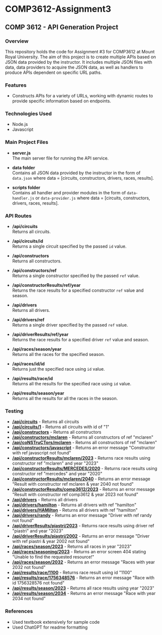 # COMP3612-Assignment3

## COMP 3612 - API Generation Project

### Overview
This repository holds the code for Assignment #3 for COMP3612 at Mount Royal University. The aim of this project is to create multiple APIs based on JSON data provided by the instructor. It includes multiple JSON files with data, data providers to acquire the JSON data, as well as handlers to produce APIs dependent on specific URL paths. 

### Features
- Constructs APIs for a variety of URLs, working with dynamic routes to provide specific information based on endpoints.

### Technologies Used
- Node.js
- Javascript

### Main Project Files

- **server.js**  
  The main server file for running the API service.
  
- **data folder**  
  Contains all JSON data provided by the instructor in the form of `data.json` where data = [circuits, constructors, drivers, races, results].
  
- **scripts folder**  
  Contains all handler and provider modules in the form of `data-handler.js` or `data-provider.js` where data = [circuits, constructors, drivers, races, results].

### API Routes

- **/api/circuits**  
  Returns all circuits.
  
- **/api/circuits/id**  
  Returns a single circuit specified by the passed `id` value.
  
- **/api/constructors**  
  Returns all constructors.
  
- **/api/constructors/ref**  
  Returns a single constructor specified by the passed `ref` value.
  
- **/api/constructorResults/ref/year**  
  Returns the race results for a specified constructor `ref` value and season.
  
- **/api/drivers**  
  Returns all drivers.
  
- **/api/drivers/ref**  
  Returns a single driver specified by the passed `ref` value.
  
- **/api/driverResults/ref/year**  
  Returns the race results for a specified driver `ref` value and season.
  
- **/api/races/season/year**  
  Returns all the races for the specified season.
  
- **/api/races/id/id**  
  Returns just the specified race using `id` value.
  
- **/api/results/race/id**  
  Returns all the results for the specified race using `id` value.
  
- **/api/results/season/year**  
  Returns all the results for all the races in the season.

### Testing
- [**/api/circuits**](https://alive-important-bream.glitch.me/api/circuits) - Returns all circuits
- [**/api/circuits/1**](https://alive-important-bream.glitch.me/api/circuits/1) - Returns all circuits with id of "1"
- [**/api/constructors**](https://alive-important-bream.glitch.me/api/constructors) - Returns all constructors
- [**/api/constructors/mclaren**](https://alive-important-bream.glitch.me/api/constructors/mclaren) - Returns all constructors of ref "mclaren"
- [**/api/coNSTruCTors/mclaren**](https://alive-important-bream.glitch.me/api/coNSTruCTors/mclaren) - Returns all constructors of ref "mclaren"
- [**/api/constructors/javascript**](https://alive-important-bream.glitch.me/api/constructors/javascript) - Returns an error message "Constructor with ref javascript not found"
- [**/api/constructorResults/mclaren/2023**](https://alive-important-bream.glitch.me/api/constructorResults/mclaren/2023) - Returns race results using constructor ref "mclaren" and year "2023"
- [**/api/constructorResults/MERCEDES/2020**](https://alive-important-bream.glitch.me/api/constructorResults/MERCEDES/2020) - Returns race results using constructor ref "mercedes" and year "2020"
- [**/api/constructorResults/mclaren/2040**](https://alive-important-bream.glitch.me/api/constructorResults/mclaren/2040) - Returns an error message "Result with constructor ref mclaren & year 2040 not found"
- [**/api/constructorResults/comp3612/2023**](https://alive-important-bream.glitch.me/api/constructorResults/comp3612/2023) - Returns an error message "Result with constructor ref comp3612 & year 2023 not found"
- [**/api/drivers**](https://alive-important-bream.glitch.me/api/drivers) - Returns all drivers
- [**/api/drivers/hamilton**](https://alive-important-bream.glitch.me/api/drivers/hamilton) - Returns all drivers with ref "hamilton"
- [**/api/drivers/HAMilton**](https://alive-important-bream.glitch.me/api/drivers/HAMilton) - Returns all drivers with ref "hamilton"
- [**/api/drivers/randy**](https://alive-important-bream.glitch.me/api/drivers/randy) - Returns an error message "Driver with ref randy not found"
- [**/api/driverResults/piastri/2023**](https://alive-important-bream.glitch.me/api/driverResults/piastri/2023) - Returns race results using driver ref "piastri" and year "2023"
- [**/api/driverResults/piastri/2002**](https://alive-important-bream.glitch.me/api/driverResults/piastri/2002) - Returns an error message "Driver with ref piastri & year 2002 not found"
- [**/api/races/season/2023**](https://alive-important-bream.glitch.me/api/races/season/2023) - Returns all races in year "2023"
- [**/api/races/seasoning/2023**](https://alive-important-bream.glitch.me/api/races/seasoning/2023) - Returns an error screen 404 stating "Unable to find the requested resource!"
- [**/api/races/season/2032**](https://alive-important-bream.glitch.me/api/races/season/2032) - Returns an error message "Races with year 2032 not found"
- [**/api/results/race/1100**](https://alive-important-bream.glitch.me/api/results/race/1100) - Returns race result using id "1100"
- [**/api/results/race/1756348576**](https://alive-important-bream.glitch.me/api/results/race/1756348576) - Returns an error message "Race with id 1756328576 not found"
- [**/api/results/season/2023**](https://alive-important-bream.glitch.me/api/results/season/2023) - Returns all race results using year "2023"
- [**/api/results/season/2034**](https://alive-important-bream.glitch.me/api/results/season/2034) - Returns an error message "Race with year 2034 not found"

### References
- Used textbook extensively for sample code
- Used ChatGPT for readme formatting